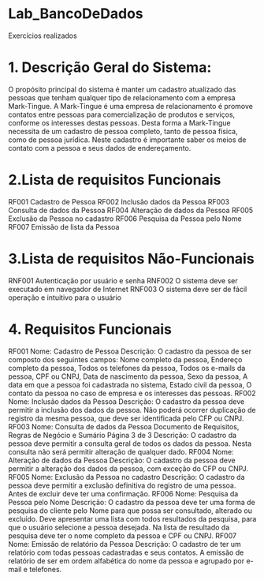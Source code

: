 # Lab_BancoDeDados
Exercícios realizados 
# 1. Descrição Geral do Sistema:
O propósito principal do sistema é manter um cadastro atualizado das pessoas que
tenham qualquer tipo de relacionamento com a empresa Mark-Tingue.
A Mark-Tingue é uma empresa de relacionamento é promove contatos entre pessoas
para comercialização de produtos e serviços, conforme os interesses destas pessoas.
Desta forma a Mark-Tingue necessita de um cadastro de pessoa completo, tanto de
pessoa física, como de pessoa jurídica. Neste cadastro é importante saber os meios de
contato com a pessoa e seus dados de endereçamento. 

# 2.Lista de requisitos Funcionais
RF001 Cadastro de Pessoa
RF002 Inclusão dados da Pessoa
RF003 Consulta de dados da Pessoa
RF004 Alteração de dados da Pessoa
RF005 Exclusão da Pessoa no cadastro
RF006 Pesquisa da Pessoa pelo Nome
RF007 Emissão de lista da Pessoa

# 3.Lista de requisitos Não-Funcionais
RNF001 Autenticação por usuário e senha
RNF002 O sistema deve ser executado em navegador de Internet
RNF003 O sistema deve ser de fácil operação e intuitivo para o usuário

# 4. Requisitos Funcionais

RF001
Nome: Cadastro de Pessoa
Descrição: O cadastro da pessoa de ser composto dos seguintes campos:
Nome completo da pessoa, Endereço completo da pessoa, Todos os
telefones da pessoa, Todos os e-mails da pessoa, CPF ou CNPJ, Data de
nascimento da pessoa, Sexo da pessoa, A data em que a pessoa foi
cadastrada no sistema, Estado civil da pessoa, O contato da pessoa no
caso de empresa e os interesses das pessoas.
RF002
Nome: Inclusão dados da Pessoa
Descrição: O cadastro da pessoa deve permitir a inclusão dos dados da
pessoa. Não poderá ocorrer duplicação de registro da mesma pessoa, que
deve ser identificada pelo CFP ou CNPJ.
RF003
Nome: Consulta de dados da Pessoa
Documento de Requisitos, Regras
de Negócio e Sumário
Página 3 de 3
Descrição: O cadastro da pessoa deve permitir a consulta geral de todos
os dados da pessoa. Nesta consulta não será permitir alteração de qualquer
dado.
RF004 
Nome: Alteração de dados da Pessoa
Descrição: O cadastro da pessoa deve permitir a alteração dos dados da
pessoa, com exceção do CFP ou CNPJ.
RF005
Nome: Exclusão da Pessoa no cadastro
Descrição: O cadastro da pessoa deve permitir a exclusão definitiva do
registro de uma pessoa. Antes de excluir deve ter uma confirmação.
RF006
Nome: Pesquisa da Pessoa pelo Nome
Descrição: O cadastro da pessoa deve ter uma forma de pesquisa do
cliente pelo Nome para que possa ser consultado, alterado ou excluído.
Deve apresentar uma lista com todos resultados da pesquisa, para que o
usuário selecione a pessoa desejada. Na lista de resultado da pesquisa
deve ter o nome completo da pessoa e CPF ou CNPJ.
RF007
Nome: Emissão de relatório da Pessoa
Descrição: O cadastro de ter um relatório com todas pessoas cadastradas
e seus contatos. A emissão de relatório de ser em ordem alfabética do
nome da pessoa e agrupado por e-mail e telefones.
